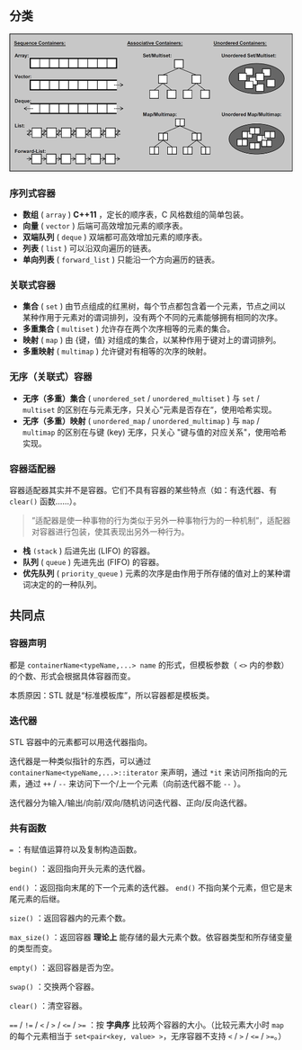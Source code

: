 ## 分类

![](images/container1.png)

### 序列式容器

- **数组** ( `array` ) **C++11** ，定长的顺序表，C 风格数组的简单包装。
- **向量** ( `vector` ) 后端可高效增加元素的顺序表。
- **双端队列** ( `deque` ) 双端都可高效增加元素的顺序表。
- **列表** ( `list` ) 可以沿双向遍历的链表。
- **单向列表** ( `forward_list` ) 只能沿一个方向遍历的链表。

### 关联式容器

- **集合** ( `set` ) 由节点组成的红黑树，每个节点都包含着一个元素，节点之间以某种作用于元素对的谓词排列，没有两个不同的元素能够拥有相同的次序。
- **多重集合** ( `multiset` ) 允许存在两个次序相等的元素的集合。
- **映射** ( `map` ) 由 {键，值} 对组成的集合，以某种作用于键对上的谓词排列。
- **多重映射** ( `multimap` ) 允许键对有相等的次序的映射。

### 无序（关联式）容器

- **无序（多重）集合** ( `unordered_set` / `unordered_multiset` ) 与 `set` / `multiset` 的区别在与元素无序，只关心”元素是否存在“，使用哈希实现。
- **无序（多重）映射** ( `unordered_map` / `unordered_multimap` ) 与 `map` / `multimap` 的区别在与键 (key) 无序，只关心 "键与值的对应关系"，使用哈希实现。

### 容器适配器

容器适配器其实并不是容器。它们不具有容器的某些特点（如：有迭代器、有 `clear()` 函数……）。

> ”适配器是使一种事物的行为类似于另外一种事物行为的一种机制”，适配器对容器进行包装，使其表现出另外一种行为。

- **栈**  `(stack` ) 后进先出 (LIFO) 的容器。
- **队列** ( `queue` ) 先进先出 (FIFO) 的容器。
- **优先队列** ( `priority_queue` ) 元素的次序是由作用于所存储的值对上的某种谓词决定的的一种队列。

## 共同点

### 容器声明

都是 `containerName<typeName,...> name` 的形式，但模板参数（ `<>` 内的参数）的个数、形式会根据具体容器而变。

本质原因：STL 就是“标准模板库”，所以容器都是模板类。

### 迭代器

STL 容器中的元素都可以用迭代器指向。

迭代器是一种类似指针的东西，可以通过 `containerName<typeName,...>::iterator` 来声明，通过 `*it` 来访问所指向的元素，通过 `++` / `--` 来访问下一个/上一个元素（向前迭代器不能 `--` ）。

迭代器分为输入/输出/向前/双向/随机访问迭代器、正向/反向迭代器。

### 共有函数

`=` ：有赋值运算符以及复制构造函数。

`begin()` ：返回指向开头元素的迭代器。

`end()` ：返回指向末尾的下一个元素的迭代器。 `end()` 不指向某个元素，但它是末尾元素的后继。

`size()` ：返回容器内的元素个数。

`max_size()` ：返回容器 **理论上** 能存储的最大元素个数。依容器类型和所存储变量的类型而变。

`empty()` ：返回容器是否为空。

`swap()` ：交换两个容器。

`clear()` ：清空容器。

`==` / `!=` / `<` / `>` / `<=` / `>=` ：按 **字典序** 比较两个容器的大小。（比较元素大小时 `map` 的每个元素相当于 `set<pair<key, value> >`，无序容器不支持 `<` / `>` / `<=` / `>=`。）
